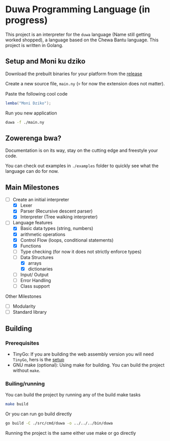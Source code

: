 # Duwa Programming Language (in progress)

This project is an interpreter for the `duwa` language (Name still getting worked shopped), a language based on the Chewa Bantu language.
This project is written in Golang.

## Setup and Moni ku dziko

Download the prebuilt binaries for your platform from the [release](https://github.com/sevenreup/duwa/releases)

Create a new source file, `main.ny` (💀 for now the extension does not matter).

Paste the following cool code

```c#
lemba("Moni Dziko");
```

Run you new application

```bash
duwa -f ./main.ny
```

## Zowerenga bwa?

Documentation is on its way, stay on the cutting edge and freestyle your code.

You can check out examples in `./examples` folder to quickly see what the language can do for now.

## Main Milestones

- [ ] Create an initial interpreter
  - [x] Lexer
  - [x] Parser (Recursive descent parser)
  - [x] Interpreter (Tree walking interpreter)
- [ ] Language features
  - [x] Basic data types (string, numbers)
  - [x] arithmetic operations
  - [x] Control Flow (loops, conditional statements)
  - [x] Functions
  - [ ] Type checking (for now it does not strictly enforce types)
  - [ ] Data Structures
    - [x] arrays
    - [x] dictionaries
  - [ ] Input/ Output
  - [ ] Error Handling
  - [ ] Class support

Other Milestones

- [ ] Modularity
- [ ] Standard library

## Building

### Prerequisites

- TinyGo: If you are building the web assembly version you will need `TinyGo`, hers is the [setup](https://tinygo.org/getting-started/install)
- GNU make (optional): Using make for building. You can build the project without `make`.

### Builing/running

You can build the project by running any of the build make tasks

```bash
make build
```

Or you can run go build directly

```bash
go build -C ./src/cmd/duwa -o ../../../bin/duwa
```
Running the project is the same either use make or go directly